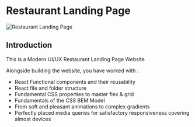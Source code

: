 # Restaurant Landing Page


![Restaurant Landing Page](https://i.ibb.co/5jxBKpw/image.png)


## Introduction
This is a Modern UI/UX Restaurant Landing Page Website

Alongside building the website, you have worked with :

- React Functional components and their reusability
- React file and folder structure
- Fundamental CSS properties to master flex & grid
- Fundamentals of the CSS BEM Model
- From soft and pleasant animations to complex gradients
- Perfectly placed media queries for satisfactory responsiveness covering almost devices
